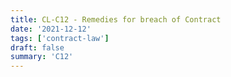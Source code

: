```yaml
---
title: CL-C12 - Remedies for breach of Contract
date: '2021-12-12'
tags: ['contract-law']
draft: false
summary: 'C12'
---
```

